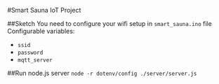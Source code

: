 #Smart Sauna IoT Project

##Sketch
You need to configure your wifi setup in `smart_sauna.ino` file\
Configurable variables:
* `ssid`
* `password`
* `mqtt_server`

##Run node.js server
`node -r dotenv/config ./server/server.js`